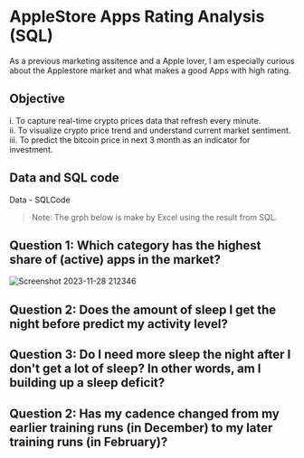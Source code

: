# AppleStore Apps Rating Analysis (SQL)
As a previous marketing assitence and a Apple lover, I am especially curious about the Applestore market and what makes a good Apps with high rating.

## Objective
i. To capture real-time crypto prices data that refresh every minute.  
ii. To visualize crypto price trend and understand current market sentiment.  
iii. To predict the bitcoin price in next 3 month as an indicator for investment.

## Data and SQL code
Data - SQLCode
> Note: The grph below is make by Excel using the result from SQL.

## Question 1: Which category has the highest share of (active) apps in the market?

![Screenshot 2023-11-28 212346](https://github.com/sys1169/Hao_Portfolio/assets/59571707/8fae9529-2e4f-4717-b58a-7cd012d8f85f)

## Question 2: Does the amount of sleep I get the night before predict my activity level?


## Question 3: Do I need more sleep the night after I don't get a lot of sleep? In other words, am I building up a sleep deficit?

## Question 2: Has my cadence changed from my earlier training runs (in December) to my later training runs (in February)?
 



